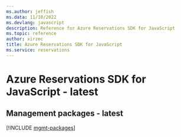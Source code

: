 ```yaml
---
ms.author: jeffish
ms.data: 11/10/2022
ms.devlang: javascript
description: Reference for Azure Reservations SDK for JavaScript
ms.topic: reference
author: xirzec
title: Azure Reservations SDK for JavaScript
ms.service: reservations
---
```

# Azure Reservations SDK for JavaScript - latest

## Management packages - latest
[!INCLUDE [mgmt-packages](reservations-mgmt-index.md)]